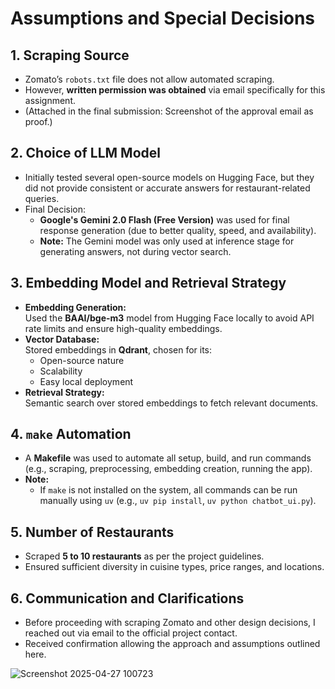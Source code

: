 # Assumptions and Special Decisions


## 1. Scraping Source
- Zomato’s `robots.txt` file does not allow automated scraping.
- However, **written permission was obtained** via email specifically for this assignment.
- (Attached in the final submission: Screenshot of the approval email as proof.)


## 2. Choice of LLM Model
- Initially tested several open-source models on Hugging Face, but they did not provide consistent or accurate answers for restaurant-related queries.
- Final Decision:
  - **Google's Gemini 2.0 Flash (Free Version)** was used for final response generation (due to better quality, speed, and availability).
  - **Note:** The Gemini model was only used at inference stage for generating answers, not during vector search.


## 3. Embedding Model and Retrieval Strategy
- **Embedding Generation:**  
  Used the **BAAI/bge-m3** model from Hugging Face locally to avoid API rate limits and ensure high-quality embeddings.
- **Vector Database:**  
  Stored embeddings in **Qdrant**, chosen for its:
  - Open-source nature
  - Scalability
  - Easy local deployment
- **Retrieval Strategy:**  
  Semantic search over stored embeddings to fetch relevant documents.


## 4. `make` Automation
- A **Makefile** was used to automate all setup, build, and run commands (e.g., scraping, preprocessing, embedding creation, running the app).
- **Note:**  
  - If `make` is not installed on the system, all commands can be run manually using `uv` (e.g., `uv pip install`, `uv python chatbot_ui.py`).


## 5. Number of Restaurants
- Scraped **5 to 10 restaurants** as per the project guidelines.
- Ensured sufficient diversity in cuisine types, price ranges, and locations.


## 6. Communication and Clarifications
- Before proceeding with scraping Zomato and other design decisions, I reached out via email to the official project contact.
- Received confirmation allowing the approach and assumptions outlined here.


 ![Screenshot 2025-04-27 100723](https://github.com/user-attachments/assets/0332c209-bbde-44c4-92d0-a053e0fc3b8f)


